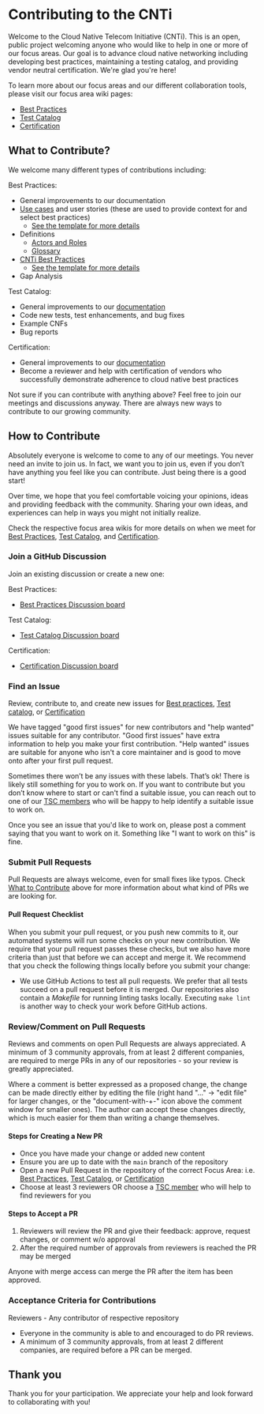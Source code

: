 # Contributing to the CNTi

Welcome to the Cloud Native Telecom Initiative (CNTi). This is an open, public project welcoming anyone who would like to help in one or more of our focus areas.  Our goal is to advance cloud native networking including developing best practices, maintaining a testing catalog, and providing vendor neutral certification.  We're glad you're here!

To learn more about our focus areas and our different collaboration tools, please visit our focus area wiki pages:

- [Best Practices](https://wiki.lfnetworking.org/x/HAAxBw)
- [Test Catalog](https://wiki.lfnetworking.org/x/HgAxBw)
- [Certification](https://wiki.lfnetworking.org/x/IAAxBw)

## What to Contribute?

We welcome many different types of contributions including:

Best Practices:
- General improvements to our documentation
- [Use cases](https://github.com/lfn-cnti/bestpractices/blob/main/doc/use-case/) and user stories (these are used to provide context for and select best practices)
  - [See the template for more details](https://github.com/lfn-cnti/bestpractices/blob/main/doc/use-case/NNNN-UC-template.md)
- Definitions
  - [Actors and Roles](https://github.com/lfn-cnti/bestpractices/discussions/30)
  - [Glossary](https://github.com/lfn-cnti/bestpractices/blob/main/doc/glossary.md)
- [CNTi Best Practices](https://github.com/lfn-cnti/bestpractices/blob/main/doc/best_cnf_dev.md)
  - [See the template for more details](https://github.com/lfn-cnti/bestpractices/blob/main/doc/cbpps/NNNN-cbpp-template.md)
- Gap Analysis

Test Catalog:
- General improvements to our [documentation](https://github.com/lfn-cnti/testsuite/blob/main/docs/TEST_DOCUMENTATION.md)
- Code new tests, test enhancements, and bug fixes
- Example CNFs
- Bug reports

Certification:
- General improvements to our [documentation](https://github.com/lfn-cnti/certification)
- Become a reviewer and help with certification of vendors who successfully demonstrate adherence to cloud native best practices

Not sure if you can contribute with anything above?  Feel free to join our meetings and discussions anyway.  There are always new ways to contribute to our growing community.  

## How to Contribute


Absolutely everyone is welcome to come to any of our meetings. You never need an invite to join us. In fact, we want you to join us, even if you don’t have anything you feel like you can  contribute. Just being there is a good start!

Over time, we hope that you feel comfortable voicing your opinions, ideas and providing feedback with the community. Sharing your own ideas, and experiences can help in ways you might not initially realize.

Check the respective focus area wikis for more details on when we meet for [Best Practices](https://wiki.lfnetworking.org/x/HAAxBw), [Test Catalog](https://wiki.lfnetworking.org/x/HgAxBw), and [Certification](https://wiki.lfnetworking.org/x/IAAxBw). 

### Join a GitHub Discussion

Join an existing discussion or create a new one:

Best Practices:
- [Best Practices Discussion board](https://github.com/lfn-cnti/bestpractices/discussions)

Test Catalog:
- [Test Catalog Discussion board](https://github.com/lfn-cnti/testsuite/discussions)

Certification:
- [Certification Discussion board](https://github.com/lfn-cnti/certification/discussions)

### Find an Issue

Review, contribute to, and create new issues for [Best practices](https://github.com/lfn-cnti/bestpractices/issues), [Test catalog](https://github.com/lfn-cnti/testsuite/issues), or [Certification](https://github.com/lfn-cnti/certification/issues)

We have tagged "good first issues" for new contributors and "help wanted" issues suitable for any contributor. "Good first issues" have extra information to help you make your first contribution. "Help wanted" issues are suitable for anyone who isn't a core maintainer and is good to move onto after your first pull request.

Sometimes there won’t be any issues with these labels. That’s ok! There is likely still something for you to work on. If you want to contribute but you don’t know where to start or can't find a suitable issue, you can reach out to one of our [TSC members](https://wiki.lfnetworking.org/display/LN/CNTi+Governance) who will be happy to help identify a suitable issue to work on.   

Once you see an issue that you'd like to work on, please post a comment saying that you want to work on it. Something like "I want to work on this" is fine.

### Submit Pull Requests

Pull Requests are always welcome, even for small fixes like typos. Check [What to Contribute](#what-to-contribute) above for more information about what kind of PRs we are looking for.

#### Pull Request Checklist

When you submit your pull request, or you push new commits to it, our automated systems will run some checks on your new contribution. We require that your pull request passes these checks, but we also have more criteria than just that before we can accept and merge it. We recommend that you check the following things locally before you submit your change:

- We use GitHub Actions to test all pull requests. We prefer that all tests succeed on a pull request before it is merged. Our repositories also contain a *Makefile* for running linting tasks locally. Executing `make lint` is another way to check your work before GitHub actions.

### Review/Comment on Pull Requests

Reviews and comments on open Pull Requests are always appreciated.  A minimum of 3 community approvals, from at least 2 different companies, are required to merge PRs in any of our repositories -  so your review is greatly appreciated.

Where a comment is better expressed as a proposed change, the change can be made directly either by editing the file (right hand "..." -> "edit file" for larger changes, or the "document-with-+-" icon above the comment window for smaller ones).   The author can accept these changes directly, which is much easier for them than writing a change themselves.

#### Steps for Creating a New PR

- Once you have made your change or added new content
- Ensure you are up to date with the `main` branch of the repository
- Open a new Pull Request in the repository of the correct Focus Area: i.e. [Best Practices](https://github.com/lfn-cnti/bestpractices/pulls), [Test Catalog](https://github.com/lfn-cnti/testsuite/pulls), or [Certification](https://github.com/lfn-cnti/certification/pulls)
- Choose at least 3 reviewers OR choose a [TSC member](https://wiki.lfnetworking.org/x/pwAxBw) who will help to find reviewers for you

#### Steps to Accept a PR

1. Reviewers will review the PR and give their feedback: approve, request changes, or comment w/o approval
1. After the required number of approvals from reviewers is reached the PR may be merged

Anyone with merge access can merge the PR after the item has been approved.

### Acceptance Criteria for Contributions

Reviewers - Any contributor of respective repository

- Everyone in the community is able to and encouraged to do PR reviews. 
- A minimum of 3 community approvals, from at least 2 different companies, are required before a PR can be merged.

## Thank you

Thank you for your participation. We appreciate your help and look forward to collaborating with you!